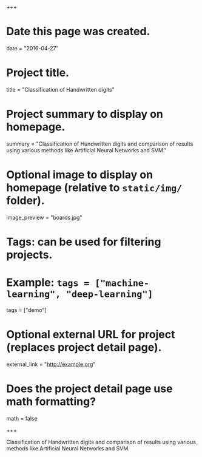 +++
# Date this page was created.
date = "2016-04-27"

# Project title.
title = "Classification of Handwritten digits"

# Project summary to display on homepage.
summary = "Classification of Handwritten digits and comparison of results using various methods like Artificial Neural Networks and SVM."

# Optional image to display on homepage (relative to `static/img/` folder).
image_preview = "boards.jpg"

# Tags: can be used for filtering projects.
# Example: `tags = ["machine-learning", "deep-learning"]`
tags = ["demo"]

# Optional external URL for project (replaces project detail page).
external_link = "http://example.org"

# Does the project detail page use math formatting?
math = false

+++

Classification of Handwritten digits and comparison of results using various methods like Artificial Neural Networks and SVM.


